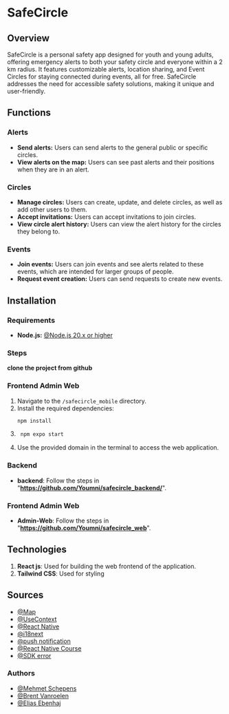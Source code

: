 # SafeCircle 
## Overview
SafeCircle is a personal safety app designed for youth and young adults, offering emergency alerts to both your safety circle and everyone within a 2 km radius. It features customizable alerts, location sharing, and Event Circles for staying connected during events, all for free. SafeCircle addresses the need for accessible safety solutions, making it unique and user-friendly.

## Functions

### Alerts
- **Send alerts:** Users can send alerts to the general public or specific circles.
- **View alerts on the map:** Users can see past alerts and their positions when they are in an alert.

### Circles
- **Manage circles:** Users can create, update, and delete circles, as well as add other users to them.
- **Accept invitations:** Users can accept invitations to join circles.
- **View circle alert history:** Users can view the alert history for the circles they belong to.
  
### Events
- **Join events:** Users can join events and see alerts related to these events, which are intended for larger groups of people.
- **Request event creation:** Users can send requests to create new events.


## Installation
### Requirements
- **Node.js:** [@Node.js 20.x or higher](https://nodejs.org/en)

### Steps
**clone the project from github**

### Frontend Admin Web
1. Navigate to the `/safecircle_mobile` directory.
2. Install the required dependencies:
   ```bash
   npm install
   ```
3. ```bash
    npm expo start
    ```
4. Use the provided domain in the terminal to access the web application.

### Backend
- **backend**: Follow the steps in "**https://github.com/Youmni/safecircle_backend/**".

### Frontend Admin Web
- **Admin-Web**: Follow the steps in "**https://github.com/Youmni/safecircle_web**".

## Technologies
1. **React js**: Used for building the web frontend of the application.
2. **Tailwind CSS**: Used for styling

## Sources 
- [@Map](https://pigeon-maps.js.org/)
- [@UseContext](https://react.dev/reference/react/useContext)
- [@React Native](https://reactnative.dev/docs/modal)
- [@i18next](https://www.i18next.com/)
- [@push notification](https://youtu.be/xYRbYG77M_o?si=DDhX8zPcWF-IdSlB)
- [@React Native Course](https://www.youtube.com/watch?v=0-S5a0eXPoc&t=2413s)
- [@SDK error](https://chatgpt.com/share/67599fbf-ed20-8011-a10f-998d45b85a05)
  
### Authors
- [@Mehmet Schepens](https://github.com/MehmetSpns)
- [@Brent Vanroelen](https://github.com/brentvanroelen)
- [@Elias Ebenhaj](https://github.com/ebenhaj2005)
